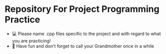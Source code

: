 # Repository For Project Programming Practice
- 💻 Please name .cpp files specific to the project and with regard to what you are practicing!
- 📱 Have fun and don't forget to call your Grandmother once in a while
